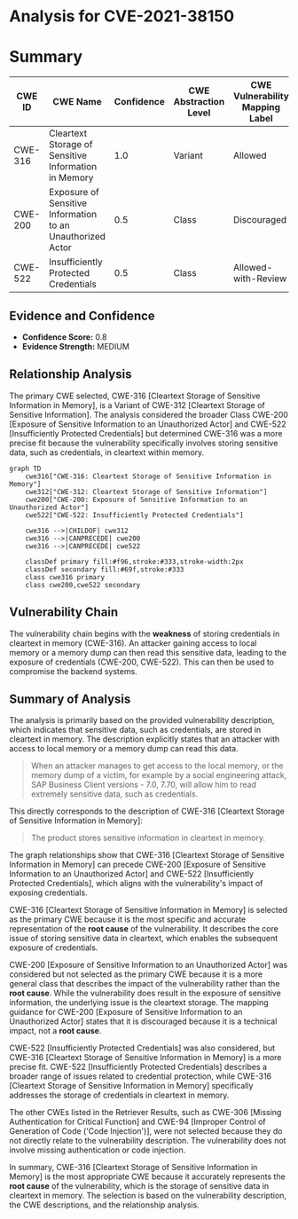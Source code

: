 # Analysis for CVE-2021-38150

# Summary
| CWE ID | CWE Name | Confidence | CWE Abstraction Level | CWE Vulnerability Mapping Label | CWE-Vulnerability Mapping Notes |
|---|---|---|---|---|---|
| CWE-316 | Cleartext Storage of Sensitive Information in Memory | 1.0 | Variant | Allowed | Primary CWE |
| CWE-200 | Exposure of Sensitive Information to an Unauthorized Actor | 0.5 | Class | Discouraged | Secondary Candidate |
| CWE-522 | Insufficiently Protected Credentials | 0.5 | Class | Allowed-with-Review | Secondary Candidate |

## Evidence and Confidence

*   **Confidence Score:** 0.8
*   **Evidence Strength:** MEDIUM

## Relationship Analysis
The primary CWE selected, CWE-316 [Cleartext Storage of Sensitive Information in Memory], is a Variant of CWE-312 [Cleartext Storage of Sensitive Information]. The analysis considered the broader Class CWE-200 [Exposure of Sensitive Information to an Unauthorized Actor] and CWE-522 [Insufficiently Protected Credentials] but determined CWE-316 was a more precise fit because the vulnerability specifically involves storing sensitive data, such as credentials, in cleartext within memory.

```mermaid
graph TD
    cwe316["CWE-316: Cleartext Storage of Sensitive Information in Memory"]
    cwe312["CWE-312: Cleartext Storage of Sensitive Information"]
    cwe200["CWE-200: Exposure of Sensitive Information to an Unauthorized Actor"]
    cwe522["CWE-522: Insufficiently Protected Credentials"]

    cwe316 -->|CHILDOF| cwe312
    cwe316 -->|CANPRECEDE| cwe200
    cwe316 -->|CANPRECEDE| cwe522

    classDef primary fill:#f96,stroke:#333,stroke-width:2px
    classDef secondary fill:#69f,stroke:#333
    class cwe316 primary
    class cwe200,cwe522 secondary
```

## Vulnerability Chain
The vulnerability chain begins with the **weakness** of storing credentials in cleartext in memory (CWE-316). An attacker gaining access to local memory or a memory dump can then read this sensitive data, leading to the exposure of credentials (CWE-200, CWE-522). This can then be used to compromise the backend systems.

## Summary of Analysis
The analysis is primarily based on the provided vulnerability description, which indicates that sensitive data, such as credentials, are stored in cleartext in memory. The description explicitly states that an attacker with access to local memory or a memory dump can read this data.

> When an attacker manages to get access to the local memory, or the memory dump of a victim, for example by a social engineering attack, SAP Business Client versions - 7.0, 7.70, will allow him to read extremely sensitive data, such as credentials.

This directly corresponds to the description of CWE-316 [Cleartext Storage of Sensitive Information in Memory]:
> The product stores sensitive information in cleartext in memory.

The graph relationships show that CWE-316 [Cleartext Storage of Sensitive Information in Memory] can precede CWE-200 [Exposure of Sensitive Information to an Unauthorized Actor] and CWE-522 [Insufficiently Protected Credentials], which aligns with the vulnerability's impact of exposing credentials.

CWE-316 [Cleartext Storage of Sensitive Information in Memory] is selected as the primary CWE because it is the most specific and accurate representation of the **root cause** of the vulnerability. It describes the core issue of storing sensitive data in cleartext, which enables the subsequent exposure of credentials.

CWE-200 [Exposure of Sensitive Information to an Unauthorized Actor] was considered but not selected as the primary CWE because it is a more general class that describes the impact of the vulnerability rather than the **root cause**. While the vulnerability does result in the exposure of sensitive information, the underlying issue is the cleartext storage. The mapping guidance for CWE-200 [Exposure of Sensitive Information to an Unauthorized Actor] states that it is discouraged because it is a technical impact, not a **root cause**.

CWE-522 [Insufficiently Protected Credentials] was also considered, but CWE-316 [Cleartext Storage of Sensitive Information in Memory] is a more precise fit. CWE-522 [Insufficiently Protected Credentials] describes a broader range of issues related to credential protection, while CWE-316 [Cleartext Storage of Sensitive Information in Memory] specifically addresses the storage of credentials in cleartext in memory.

The other CWEs listed in the Retriever Results, such as CWE-306 [Missing Authentication for Critical Function] and CWE-94 [Improper Control of Generation of Code ('Code Injection')], were not selected because they do not directly relate to the vulnerability description. The vulnerability does not involve missing authentication or code injection.

In summary, CWE-316 [Cleartext Storage of Sensitive Information in Memory] is the most appropriate CWE because it accurately represents the **root cause** of the vulnerability, which is the storage of sensitive data in cleartext in memory. The selection is based on the vulnerability description, the CWE descriptions, and the relationship analysis.